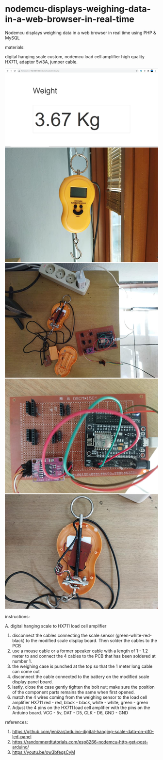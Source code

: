# nodemcu-displays-weighing-data-in-a-web-browser-in-real-time
Nodemcu displays weighing data in a web browser in real time using PHP &amp; MySQL

materials:

digital hanging scale custom, nodemcu load cell amplifier high quality HX711, adaptor 5v/3A, jumper cable.

![alt text](https://github.com/jenizar/nodemcu-displays-weighing-data-in-a-web-browser-in-real-time/blob/main/loadcell_php_web.PNG)
![alt text](https://github.com/jenizar/nodemcu-displays-weighing-data-in-a-web-browser-in-real-time/blob/main/digital_hanging_scale.jpg)
![alt text](https://github.com/jenizar/nodemcu-displays-weighing-data-in-a-web-browser-in-real-time/blob/main/digital_hanging_scale_nodemcu_hx711.jpg)
![alt text](https://github.com/jenizar/nodemcu-displays-weighing-data-in-a-web-browser-in-real-time/blob/main/nodemcu_hx711_loadcell_amplifier.jpg)
![alt text](https://github.com/jenizar/nodemcu-displays-weighing-data-in-a-web-browser-in-real-time/blob/main/portable_digital_hanging_scale.jpg
)

instructions: 

A. digital hanging scale to HX711 load cell amplifier
1. disconnect the cables connecting the scale sensor (green-white-red-black) to the modified scale display board. Then solder the cables to the PCB
2. use a mouse cable or a former speaker cable with a length of 1 - 1.2 meter to and connect the 4 cables to the PCB that has been soldered at number 1.
3. the weighing case is punched at the top so that the 1 meter long cable can come out
4. disconnect the cable connected to the battery on the modified scale display panel board.
5. lastly, close the case gently tighten the bolt nut; make sure the position of the component parts remains the same when first opened.
6. match the 4 wires coming from the weighing sensor to the load cell amplifier HX711 red - red, black - black, white - white, green - green
7. Adjust the 4 pins on the HX711 load cell amplifier with the pins on the Arduino board. VCC - 5v, DAT - D5, CLK - D6, GND - GND

references:
1. https://github.com/jenizar/arduino-digital-hanging-scale-data-on-p10-led-panel
2. https://randomnerdtutorials.com/esp8266-nodemcu-http-get-post-arduino/
3. https://youtu.be/ow3bfegsCyM
